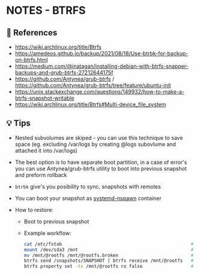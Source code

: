 NOTES - BTRFS
======

## 📌 References

- https://wiki.archlinux.org/title/Btrfs
- https://amedeos.github.io/backup/2021/08/18/Use-btrbk-for-backup-on-btrfs.html
- https://medium.com/@inatagan/installing-debian-with-btrfs-snapper-backups-and-grub-btrfs-27212644175f
- https://github.com/Antynea/grub-btrfs / https://github.com/Antynea/grub-btrfs/tree/feature/ubuntu-init
- https://unix.stackexchange.com/questions/149932/how-to-make-a-btrfs-snapshot-writable
- https://wiki.archlinux.org/title/Btrfs#Multi-device_file_system 

## 💡 Tips

  - Nested subvolumes are skiped - you can use this technique to save space (eg. excluding /var/logs by creating @logs subovlume and attached it into /var/logs)
  - The best option is to have separate boot partition, in a case of error's you can use Antynea/grub-btrfs utility to boot into previous snapshot and preform rollback
  - `btrbk` give's you posibility to sync. snapshots with remotes
  - You can boot your snapshot as [systemd-nspawn](https://wiki.archlinux.org/title/Systemd-nspawn#Use_Btrfs_subvolume_as_container_root) container

  - How to restore:
    
    - Boot to previous snapshot
    - Example workflow:
      
      ```sh
      cat /etc/fstab                                                # 1. search for partition which is mounted as /
      mount /dev/sda3 /mnt                                          # 2. mount this partition into /mnt
      mv /mnt/@rootfs /mnt/@rootfs.broken                           # 3. move broken subvolume into *.broken
      btrfs send /snapshots/SNAPSHOT | btrfs receive /mnt/@rootfs   # 4. send our backup snapshot into @rootfs
      btrfs property set -ts /mnt/@rootfs ro false                  # 5. make sure that rootfs subvolume is in Read Write mode
      ```
